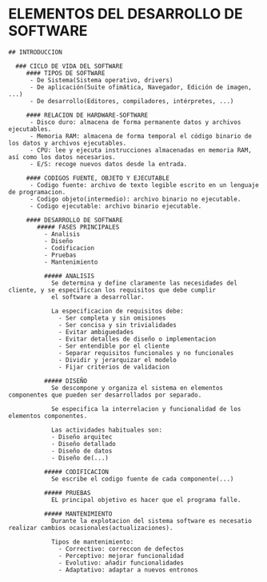 # ELEMENTOS DEL DESARROLLO DE SOFTWARE

    ## INTRODUCCION
    
      ### CICLO DE VIDA DEL SOFTWARE
         #### TIPOS DE SOFTWARE
          - De Sistema(Sistema operativo, drivers)
          - De aplicación(Suite ofimática, Navegador, Edición de imagen, ...)
          - De desarrollo(Editores, compiladores, intérpretes, ...)
          
         #### RELACION DE HARDWARE-SOFTWARE
          - Disco duro: almacena de forma permanente datos y archivos ejecutables.
          - Memoria RAM: almacena de forma temporal el código binario de los datos y archivos ejecutables.
          - CPU: lee y ejecuta instrucciones almacenadas en memoria RAM, así como los datos necesarios.
          - E/S: recoge nuevos datos desde la entrada.
          
         #### CODIGOS FUENTE, OBJETO Y EJECUTABLE
          - Codigo fuente: archivo de texto legible escrito en un lenguaje de programacion.
          - Codigo objeto(intermedio): archivo binario no ejecutable.
          - Codigo ejecutable: archivo binario ejecutable.
          
         #### DESARROLLO DE SOFTWARE
            ##### FASES PRINCIPALES
              - Analisis
              - Diseño
              - Codificacion
              - Pruebas
              - Mantenimiento
              
              ##### ANALISIS
                Se determina y define claramente las necesidades del cliente, y se especificcan los requisitos que debe cumplir
                el software a desarrollar.
                
                La especificacion de requisitos debe:
                  - Ser completa y sin omisiones
                  - Ser concisa y sin trivialidades
                  - Evitar ambiguedades
                  - Evitar detalles de diseño o implementacion
                  - Ser entendible por el cliente
                  - Separar requisitos funcionales y no funcionales
                  - Dividir y jerarquizar el modelo
                  - Fijar criterios de validacion
                  
              ##### DISEÑO
                Se descompone y organiza el sistema en elementos componentes que pueden ser desarrollados por separado.
                
                Se especifica la interrelacion y funcionalidad de los elementos componentes.
                
                Las actividades habituales son:
                - Diseño arquitec
                - Diseño detallado
                - Diseño de datos
                - Diseño de(...)
                
              ##### CODIFICACION
                Se escribe el codigo fuente de cada componente(...)
                
              ##### PRUEBAS
                EL principal objetivo es hacer que el programa falle.
                
              ##### MANTENIMIENTO
                Durante la explotacion del sistema software es necesatio realizar cambios ocasionales(actualizaciones).
                
                Tipos de mantenimiento:
                  - Correctivo: correccon de defectos
                  - Perceptivo: mejorar funcionalidad
                  - Evolutivo: añadir funcionalidades
                  - Adaptativo: adaptar a nuevos entronos
